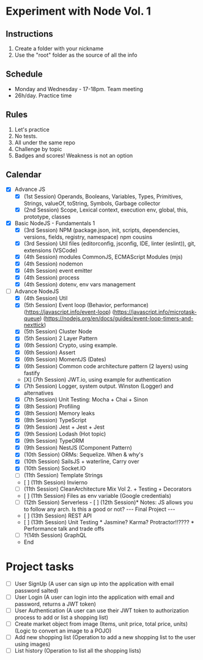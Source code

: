 # Experiment with Node Vol. 1

## Instructions
1. Create a folder with your nickname
2. Use the "root" folder as the source of all the info

## Schedule
* Monday and Wednesday - 17-18pm. Team meeting
* 26h/day. Practice time

## Rules
1. Let's practice
2. No tests.
3. All under the same repo
4. Challenge by topic
5. Badges and scores! Weakness is not an option

## Calendar
- [X] Advance JS
    - [X] (1st Session) Operands, Booleans, Variables, Types, Primitives, Strings, valueOf, toString, Symbols, Garbage collector
    - [X] (2nd Session) Scope, Lexical context, execution env, global, this, prototype, classes
- [X] Basic NodeJS - Fundamentals 1
   - [X] (3rd Session) NPM (package.json, init, scripts, dependencies, versions, fields, registry, namespace) npm cousins
   - [X] (3rd Session) Util files (editorconfig, jsconfig, IDE, linter (eslint)), git, extensions (VSCode)
   - [X] (4th Session) modules CommonJS, ECMAScript Modules (mjs)
   - [X] (4th Session) nodemon
   - [X] (4th Session) event emitter
   - [X] (4th Session) process
   - [X] (4th Session) dotenv, env vars management
- [ ] Advance NodeJS
    - [X] (4th Session) Util
    - [X] (5th Session) Event loop (Behavior, performance) (https://javascript.info/event-loop) (https://javascript.info/microtask-queue) (https://nodejs.org/en/docs/guides/event-loop-timers-and-nexttick)
    - [X] (5th Session) Cluster Node
    - [X] (5th Session) 2 Layer Pattern
    - [X] (6th Session) Crypto, using example.
    - [X] (6th Session) Assert
    - [X] (6th Session) MomentJS (Dates)
    - [X] (6th Session) Common code architecture pattern (2 layers) using fastify
    - [X] (7th Session) JWT.io, using example for authentication
    - [X] (7th Session) Logger, system output. Winston (Logger) and alternatives
    - [X] (7th Session) Unit Testing: Mocha + Chai + Sinon
    - [X] (8th Session) Profiling
    - [X] (8th Session) Memory leaks
    - [X] (8th Session) TypeScript
    - [X] (9th Session) Jest + Jest + Jest
    - [X] (9th Session) Lodash (Hot topic)
    - [X] (9th Session) TypeORM
    - [X] (9th Session) NestJS (Component Pattern)
    - [X] (10th Session) ORMs: Sequelize. When & why's
    - [X] (10th Session) SailsJS + waterline, Carry over
    - [X] (10th Session) Socket.IO
    - [ ] (11th Session) Template Strings
    - [ ] (11th Session) Invierno
    - [ ] (11th Session) CleanArchitecture Mix Vol 2. + Testing + Decorators
    - [ ] (11th Session) Files as env variable (Google credentials)
    - [ ] (12th Session) Serverless
    - [ ] (12th Session)* Notes: JS allows you to follow any arch. Is this a good or not? 
    --- Final Project ---
    - [ ] (13th Session) REST API
    - [ ] (13th Session) Unit Testing
            * Jasmine? Karma? Protractor!!????
            * Performance talk and trade offs
    - [ ] ?(14th Session) GraphQL
    - End


# Project tasks

- [ ] User SignUp (A user can sign up into the application with email password salted)
- [ ] User Login (A user can login into the application with email and password, returns a JWT token)
- [ ] User Authentication (A user can use their JWT token to authorization process to add or list a shopping list)
- [ ] Create market object from image (Items, unit price, total price, units) (Logic to convert an image to a POJO)
- [ ] Add new shopping list (Operation to add a new shopping list to the user using images)
- [ ] List history (Operation to list all the shopping lists)